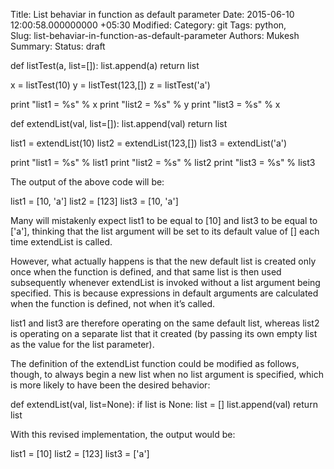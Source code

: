 Title: List behaviar in function as default parameter
Date: 2015-06-10 12:00:58.000000000 +05:30
Modified: 
Category: git
Tags: python,  
Slug: list-behaviar-in-function-as-default-parameter
Authors: Mukesh
Summary: 
Status: draft

def listTest(a, list=[]):
    list.append(a)
    return list

x = listTest(10)
y = listTest(123,[])
z = listTest('a')

print "list1 = %s" % x
print "list2 = %s" % y
print "list3 = %s" % x

def extendList(val, list=[]):
    list.append(val)
    return list

list1 = extendList(10)
list2 = extendList(123,[])
list3 = extendList('a')

print "list1 = %s" % list1
print "list2 = %s" % list2
print "list3 = %s" % list3



The output of the above code will be:

list1 = [10, 'a']
list2 = [123]
list3 = [10, 'a']

Many will mistakenly expect list1 to be equal to [10] and list3 to be equal to ['a'], thinking that the list argument will be set to its default value of [] each time extendList is called.

However, what actually happens is that the new default list is created only once when the function is defined, and that same list is then used subsequently whenever extendList is invoked without a list argument being specified. This is because expressions in default arguments are calculated when the function is defined, not when it’s called.

list1 and list3 are therefore operating on the same default list, whereas list2 is operating on a separate list that it created (by passing its own empty list as the value for the list parameter).

The definition of the extendList function could be modified as follows, though, to always begin a new list when no list argument is specified, which is more likely to have been the desired behavior:

def extendList(val, list=None):
    if list is None:
        list = []
    list.append(val)
    return list

With this revised implementation, the output would be:

list1 = [10]
list2 = [123]
list3 = ['a']

